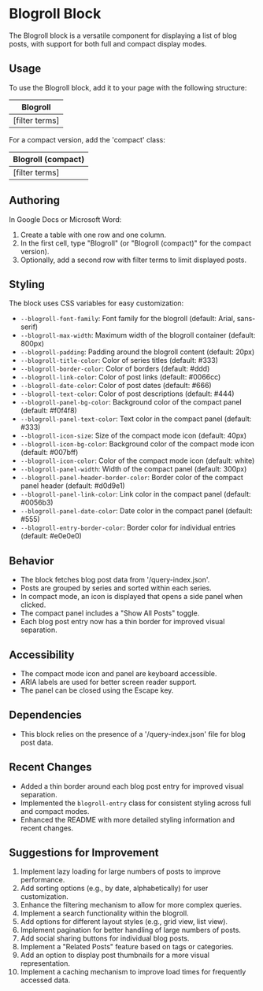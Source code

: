 # Blogroll Block

The Blogroll block is a versatile component for displaying a list of blog posts, with support for both full and compact display modes.

## Usage

To use the Blogroll block, add it to your page with the following structure:

| Blogroll |
|----------|
| [filter terms] |

For a compact version, add the 'compact' class:

| Blogroll (compact) |
|--------------------|
| [filter terms] |

## Authoring

In Google Docs or Microsoft Word:
1. Create a table with one row and one column.
2. In the first cell, type "Blogroll" (or "Blogroll (compact)" for the compact version).
3. Optionally, add a second row with filter terms to limit displayed posts.

## Styling

The block uses CSS variables for easy customization:

- `--blogroll-font-family`: Font family for the blogroll (default: Arial, sans-serif)
- `--blogroll-max-width`: Maximum width of the blogroll container (default: 800px)
- `--blogroll-padding`: Padding around the blogroll content (default: 20px)
- `--blogroll-title-color`: Color of series titles (default: #333)
- `--blogroll-border-color`: Color of borders (default: #ddd)
- `--blogroll-link-color`: Color of post links (default: #0066cc)
- `--blogroll-date-color`: Color of post dates (default: #666)
- `--blogroll-text-color`: Color of post descriptions (default: #444)
- `--blogroll-panel-bg-color`: Background color of the compact panel (default: #f0f4f8)
- `--blogroll-panel-text-color`: Text color in the compact panel (default: #333)
- `--blogroll-icon-size`: Size of the compact mode icon (default: 40px)
- `--blogroll-icon-bg-color`: Background color of the compact mode icon (default: #007bff)
- `--blogroll-icon-color`: Color of the compact mode icon (default: white)
- `--blogroll-panel-width`: Width of the compact panel (default: 300px)
- `--blogroll-panel-header-border-color`: Border color of the compact panel header (default: #d0d9e1)
- `--blogroll-panel-link-color`: Link color in the compact panel (default: #0056b3)
- `--blogroll-panel-date-color`: Date color in the compact panel (default: #555)
- `--blogroll-entry-border-color`: Border color for individual entries (default: #e0e0e0)

## Behavior

- The block fetches blog post data from '/query-index.json'.
- Posts are grouped by series and sorted within each series.
- In compact mode, an icon is displayed that opens a side panel when clicked.
- The compact panel includes a "Show All Posts" toggle.
- Each blog post entry now has a thin border for improved visual separation.

## Accessibility

- The compact mode icon and panel are keyboard accessible.
- ARIA labels are used for better screen reader support.
- The panel can be closed using the Escape key.

## Dependencies

- This block relies on the presence of a '/query-index.json' file for blog post data.

## Recent Changes

- Added a thin border around each blog post entry for improved visual separation.
- Implemented the `blogroll-entry` class for consistent styling across full and compact modes.
- Enhanced the README with more detailed styling information and recent changes.

## Suggestions for Improvement

1. Implement lazy loading for large numbers of posts to improve performance.
2. Add sorting options (e.g., by date, alphabetically) for user customization.
3. Enhance the filtering mechanism to allow for more complex queries.
4. Implement a search functionality within the blogroll.
5. Add options for different layout styles (e.g., grid view, list view).
6. Implement pagination for better handling of large numbers of posts.
7. Add social sharing buttons for individual blog posts.
8. Implement a "Related Posts" feature based on tags or categories.
9. Add an option to display post thumbnails for a more visual representation.
10. Implement a caching mechanism to improve load times for frequently accessed data.
